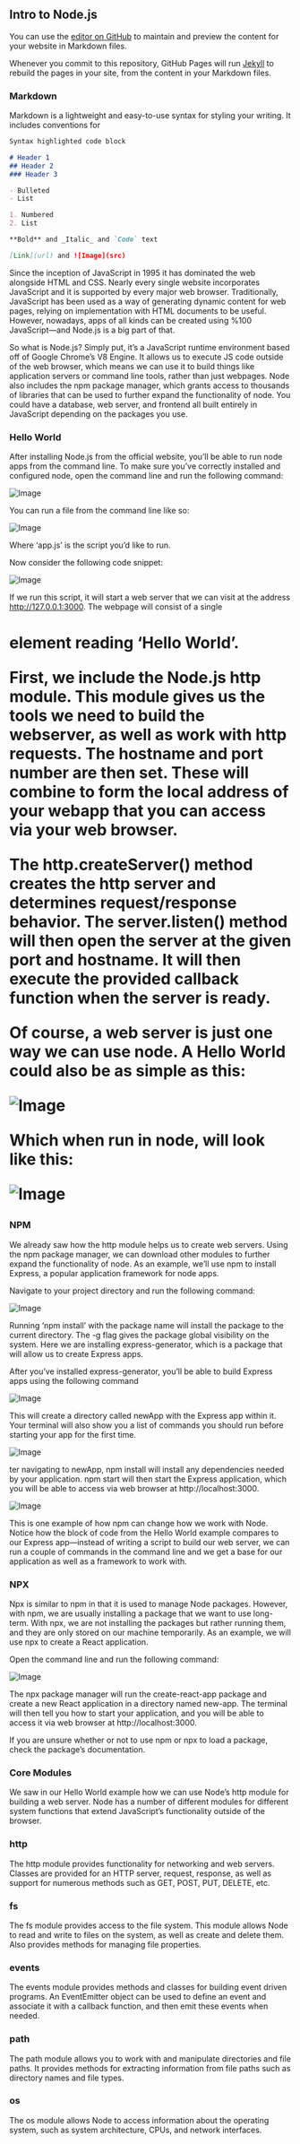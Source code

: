 ## Intro to Node.js

You can use the [editor on GitHub](https://github.com/cmartin00/cmartin00.github.io/edit/main/index.md) to maintain and preview the content for your website in Markdown files.

Whenever you commit to this repository, GitHub Pages will run [Jekyll](https://jekyllrb.com/) to rebuild the pages in your site, from the content in your Markdown files.

### Markdown

Markdown is a lightweight and easy-to-use syntax for styling your writing. It includes conventions for

```markdown
Syntax highlighted code block

# Header 1
## Header 2
### Header 3

- Bulleted
- List

1. Numbered
2. List

**Bold** and _Italic_ and `Code` text

[Link](url) and ![Image](src)
```

Since the inception of JavaScript in 1995 it has dominated the web alongside HTML and CSS. Nearly every single website incorporates JavaScript and it is supported by every major web browser. Traditionally, JavaScript has been used as a way of generating dynamic content for web pages, relying on implementation with HTML documents to be useful. However, nowadays, apps of all kinds can be created using %100 JavaScript—and Node.js is a big part of that.

So what is Node.js? Simply put, it’s a JavaScript runtime environment based off of Google Chrome’s V8 Engine. It allows us to execute JS code outside of the web browser, which means we can use it to build things like application servers or command line tools, rather than just webpages. Node also includes the npm package manager, which grants access to thousands of libraries that can be used to further expand the functionality of node. You could have a database, web server, and frontend all built entirely in JavaScript depending on the packages you use.

### Hello World

After installing Node.js from the official website, you’ll be able to run node apps from the command line. To make sure you’ve correctly installed and configured node, open the command line and run the following command:

![Image](cliimg1.png)

You can run a file from the command line like so:

![Image](cliimg2.png)

Where ‘app.js’ is the script you’d like to run.

Now consider the following code snippet:

![Image](code1.png)

If we run this script, it will start a web server that we can visit at the address http://127.0.0.1:3000. The webpage will consist of a single <h1> element reading ‘Hello World’.

First, we include the Node.js http module. This module gives us the tools we need to build the webserver, as well as work with http requests. The hostname and port number are then set. These will combine to form the local address of your webapp that you can access via your web browser.

The http.createServer() method creates the http server and determines request/response behavior.  The server.listen() method will then open the server at the given port and hostname. It will then execute the provided callback function when the server is ready.

Of course, a web server is just one way we can use node. A Hello World could also be as simple as this:

![Image](code2.png)

Which when run in node, will look like this:

![Image](cliimg3.png)

### NPM

We already saw how the http module helps us to create web servers. Using the npm package manager, we can download other modules to further expand the functionality of node. As an example, we’ll use npm to install Express, a popular application framework for node apps.

Navigate to your project directory and run the following command:

![Image](cliimg4.png)

Running ‘npm install’ with the package name will install the package to the current directory. The -g flag gives the package global visibility on the system. Here we are installing express-generator, which is a package that will allow us to create Express apps.

After you’ve installed express-generator, you’ll be able to build Express apps using the following command

![Image](cliimg5.png)

This will create a directory called newApp with the Express app within it. Your terminal will also show you a list of commands you should run before starting your app for the first time.

![Image](cliimg6.png)

ter navigating to newApp, npm install will install any dependencies needed by your application. npm start will then start the Express application, which you will be able to access via web browser at http://localhost:3000.

![Image](webss1.png)

This is one example of how npm can change how we work with Node. Notice how the block of code from the Hello World example compares to our Express app—instead of writing a script to build our web server, we can run a couple of commands in the command line and we get a base for our application as well as a framework to work with.

### NPX

Npx is similar to npm in that it is used to manage Node packages. However, with npm, we are usually installing a package that we want to use long-term. With npx, we are not installing the packages but rather running them, and they are only stored on our machine temporarily. As an example, we will use npx to create a React application.

Open the command line and run the following command:

![Image](cliimg7.png)

The npx package manager will run the create-react-app package and create a new React application in a directory named new-app. The terminal will then tell you how to start your application, and you will be able to access it via web browser at http://localhost:3000.

If you are unsure whether or not to use npm or npx to load a package, check the package’s documentation.

### Core Modules

We saw in our Hello World example how we can use Node’s http module for building a web server. Node has a number of different modules for different system functions that extend JavaScript’s functionality outside of the browser.

### http

The http module provides functionality for networking and web servers. Classes are provided for an HTTP server, request, response, as well as support for numerous methods such as GET, POST, PUT, DELETE, etc.

### fs

The fs module provides access to the file system. This module allows Node to read and write to files on the system, as well as create and delete them. Also provides methods for managing file properties.

### events

The events module provides methods and classes for building event driven programs. An EventEmitter object can be used to define an event and associate it with a callback function, and then emit these events when needed.

### path

The path module allows you to work with and manipulate directories and file paths. It provides methods for extracting information from file paths such as directory names and file types.

### os

The os module allows Node to access information about the operating system, such as system architecture, CPUs, and network interfaces.




